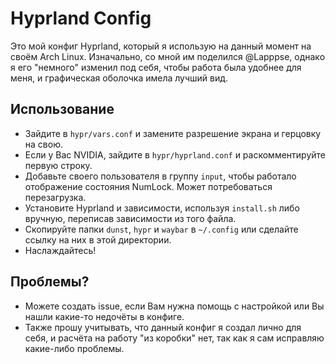 # Hyprland Config
Это мой конфиг Hyprland, который я использую на данный момент на своём Arch Linux. Изначально, со мной им поделился @Lapppse, однако я его "немного" изменил под себя, чтобы работа была удобнее для меня, и графическая оболочка имела лучший вид.

## Использование
- Зайдите в `hypr/vars.conf` и замените разрешение экрана и герцовку на свою.
- Если у Вас NVIDIA, зайдите в `hypr/hyprland.conf` и раскомментируйте первую строку.
- Добавьте своего пользователя в группу `input`, чтобы работало отображение состояния NumLock. Может потребоваться перезагрузка.
- Установите Hyprland и зависимости, используя `install.sh` либо вручную, переписав зависимости из того файла.
- Скопируйте папки `dunst`, `hypr` и `waybar` в `~/.config` или сделайте ссылку на них в этой директории.
- Наслаждайтесь!

## Проблемы?
- Можете создать issue, если Вам нужна помощь с настройкой или Вы нашли какие-то недочёты в конфиге.
- Также прошу учитывать, что данный конфиг я создал лично для себя, и расчёта на работу "из коробки" нет, так как я сам исправляю какие-либо проблемы.
